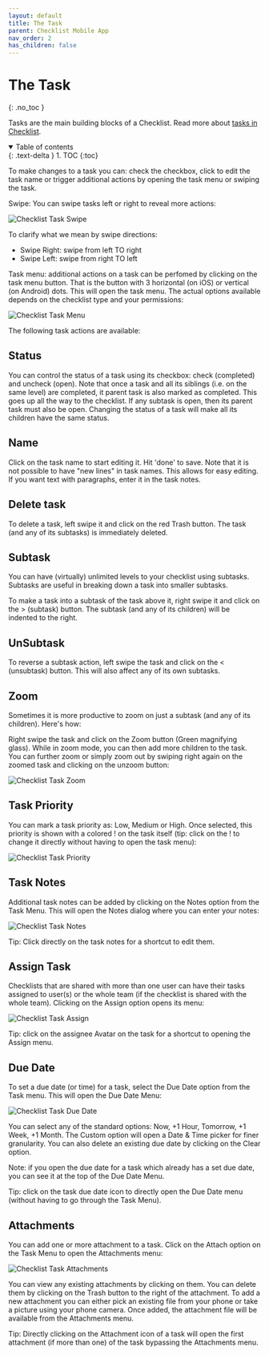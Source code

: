 ```yaml
---
layout: default
title: The Task
parent: Checklist Mobile App
nav_order: 2
has_children: false
---
```


# The Task
{: .no_toc }

Tasks are the main building blocks of a Checklist. Read more about [tasks in Checklist](/checklists/task-types/).

<details open markdown="block">
  <summary>
    Table of contents
  </summary>
  {: .text-delta }
1. TOC
{:toc}
</details>

To make changes to a task you can: check the checkbox, click to edit the task name or trigger additional actions by opening the task menu or swiping the task.

Swipe: You can swipe tasks left or right to reveal more actions:

![Checklist Task Swipe](/assets/images/mobile/checklist-task-swipe.png)

To clarify what we mean by swipe directions:
* Swipe Right: swipe from left TO right
* Swipe Left:  swipe from right TO left


Task menu: additional actions on a task can be perfomed by clicking on the task menu button. That is the button with 3 horizontal (on iOS) or vertical (on Android) dots. This will open the task menu. The actual options available depends on the checklist type and your permissions:

![Checklist Task Menu](/assets/images/mobile/task-menu.png)


The following task actions are available:

## Status
You can control the status of a task using its checkbox: check (completed) and uncheck (open). Note that once a task and all its siblings (i.e. on the same level) are completed, it parent task is also marked as completed. This goes up all the way to the checklist. If any subtask is open, then its parent task must also be open. Changing the status of a task will make all its children have the same status.

## Name
Click on the task name to start editing it. Hit 'done' to save. Note that it is not possible to have "new lines" in task names. This allows for easy editing. If you want text with paragraphs, enter it in the task notes.

## Delete task
To delete a task, left swipe it and click on the red Trash button. The task (and any of its subtasks) is immediately deleted.

## Subtask
You can have (virtually) unlimited levels to your checklist using subtasks. Subtasks are useful in breaking down a task into smaller subtasks. 

To make a task into a subtask of the task above it, right swipe it and click on the > (subtask) button. The subtask (and any of its children) will be indented to the right.

## UnSubtask
To reverse a subtask action, left swipe the task and click on the < (unsubtask) button. This will also affect any of its own subtasks.

## Zoom
Sometimes it is more productive to zoom on just a subtask (and any of its children). Here's how:

Right swipe the task and click on the Zoom button (Green magnifying glass). While in zoom mode, you can then add more children to the task. You can further zoom or simply zoom out by swiping right again on the zoomed task and clicking on the unzoom button:

![Checklist Task Zoom](/assets/images/mobile/checklist-zoom-subtask.png)

## Task Priority
You can mark a task priority as: Low, Medium or High. Once selected, this priority is shown with a colored ! on the task itself (tip: click on the ! to change it directly without having to open the task menu):

![Checklist Task Priority](/assets/images/mobile/task-priority.png)

## Task Notes
Additional task notes can be added by clicking on the Notes option from the Task Menu. This will open the Notes dialog where you can enter your notes:

![Checklist Task Notes](/assets/images/mobile/task-notes.png)

Tip: Click directly on the task notes for a shortcut to edit them.

## Assign Task
Checklists that are shared with more than one user can have their tasks assigned to user(s) or the whole team (if the checklist is shared with the whole team). Clicking on the Assign option opens its menu:

![Checklist Task Assign](/assets/images/mobile/task-assign.png)

Tip: click on the assignee Avatar on the task for a shortcut to opening the Assign menu.

## Due Date
To set a due date (or time) for a task, select the Due Date option from the Task menu. This will open the Due Date Menu:

![Checklist Task Due Date](/assets/images/mobile/task-due-date.png)

You can select any of the standard options: Now, +1 Hour, Tomorrow, +1 Week, +1 Month. The Custom option will open a Date & Time picker for finer granularity. You can also delete an existing due date by clicking on the Clear option.

Note: if you open the due date for a task which already has a set due date, you can see it at the top of the Due Date Menu.

Tip: click on the task due date icon to directly open the Due Date menu (without having to go through the Task Menu).

## Attachments
You can add one or more attachment to a task. Click on the Attach option on the Task Menu to open the Attachments menu:

![Checklist Task Attachments](/assets/images/mobile/task-attachments.png)

You can view any existing attachments by clicking on them. You can delete them by clicking on the Trash button to the right of the attachment. To add a new attachment you can either pick an existing file from your phone or take a picture using your phone camera. Once added, the attachment file will be available from the Attachments menu. 

Tip: Directly clicking on the Attachment icon of a task will open the first attachment (if more than one) of the task bypassing the Attachments menu. 
